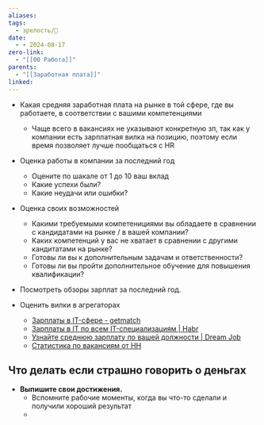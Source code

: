 ```yaml
---
aliases: 
tags:
  - зрелость/🌱
date:
  - - 2024-08-17
zero-link:
  - "[[00 Работа]]"
parents:
  - "[[Заработная плата]]"
linked:
---
```


- Какая средняя заработная плата на рынке в той сфере, где вы работаете, в соответствии с вашими компетенциями
	- Чаще всего в вакансиях не указывают конкретную зп, так как у компании есть зарплатная вилка на позицию, поэтому если время позволяет лучше пообщаться с HR
- Оценка работы в компании за последний год
	- Оцените по шакале от 1 до 10 ваш вклад
	- Какие успехи были?
	- Какие неудачи или ошибки?
- Оценка своих возможностей
	- Какими требуемыми компетенициями вы обладаете в сравнении с кандидатами на рынке / в вашей компании?
	- Каких компетенций у вас не хватает в сравнении с другими кандитатами на рынке?
	- Готовы ли вы к дополнительным задачам и ответственности?
	- Готовы ли вы пройти дополнительное обучение для повышения квалификации?

- Посмотреть обзоры зарплат за последний год.
- Оценить вилки в агрегаторах
	- [Зарплаты в IT-сфере - getmatch](https://getmatch.ru/salaries?s=footer)
	- [Зарплаты в IT по всем IT-специализациям | Habr](https://career.habr.com/salaries)
	- [Узнайте среднюю зарплату по вашей должности | Dream Job](https://dreamjob.ru/salary)
	- [Статистика по вакансиям от HH](https://spb.hh.ru/article/vacancy_summary)

## Что делать если страшно говорить о деньгах
- **Выпишите свои достижения.**
	- Вспомните рабочие моменты, когда вы что-то сделали и получили хороший результат
	- 